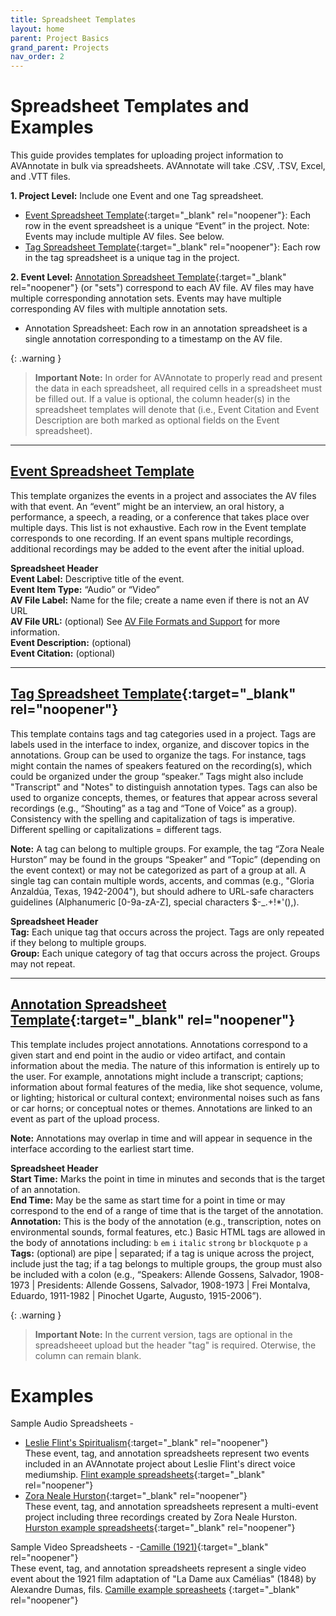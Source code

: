 ```yaml
---
title: Spreadsheet Templates
layout: home
parent: Project Basics
grand_parent: Projects
nav_order: 2
---
```

# Spreadsheet Templates and Examples

This guide provides templates for uploading project information to AVAnnotate in bulk via spreadsheets. AVAnnotate will take .CSV, .TSV, Excel, and .VTT files.

**1. Project Level:** Include one Event and one Tag spreadsheet. 
* [Event Spreadsheet Template](https://docs.google.com/spreadsheets/d/1noYKA8DFaHkSLq-MXSPwCccY3YFeyR52/edit?usp=drive_link&ouid=112492510360958259862&rtpof=true&sd=true){:target="_blank" rel="noopener"}: Each row in the event spreadsheet is a unique “Event” in the project. Note: Events may include multiple AV files. See below.
* [Tag Spreadsheet Template](https://docs.google.com/spreadsheets/d/1LOuw5aiF4v00Ivx3S-ozPcGHzeZf3ovz/edit?usp=sharing&ouid=112492510360958259862&rtpof=true&sd=true){:target="_blank" rel="noopener"}: Each row in the tag spreadsheet is a unique tag in the project.
  
**2. Event Level:** [Annotation Spreadsheet Template](https://docs.google.com/spreadsheets/d/12yn6zxviUpNLYESlGfUyWTc83wmFfsOM/edit?usp=drive_link&ouid=112492510360958259862&rtpof=true&sd=true){:target="_blank" rel="noopener"} (or "sets") correspond to each AV file. AV files may have multiple corresponding annotation sets. Events may have multiple corresponding AV files with multiple annotation sets.  
* Annotation Spreadsheet: Each row in an annotation spreadsheet is a single annotation corresponding to a timestamp on the AV file.

{: .warning }
> **Important Note:** In order for AVAnnotate to properly read and present the data in each spreadsheet, all required cells in a spreadsheet must be filled out. If a value is optional, the column header(s) in the spreadsheet templates will denote that (i.e., Event Citation and Event Description are both marked as optional fields on the Event spreadsheet). 

---
## [Event Spreadsheet Template](https://docs.google.com/spreadsheets/d/1noYKA8DFaHkSLq-MXSPwCccY3YFeyR52/edit?usp=drive_link&ouid=112492510360958259862&rtpof=true&sd=true)
This template organizes the events in a project and associates the AV files with that event. An “event” might be an interview, an oral history, a performance, a speech, a reading, or a conference that takes place over multiple days. This list is not exhaustive. Each row in the Event template corresponds to one recording. If an event spans multiple recordings, additional recordings may be added to the event after the initial upload.

**Spreadsheet Header** <br>
**Event Label:** Descriptive title of the event. <br>
**Event Item Type:** “Audio” or “Video” <br>
**AV File Label:** Name for the file; create a name even if there is not an AV URL <br>
**AV File URL:**  (optional) See [AV File Formats and Support](https://avannotate.github.io/documentation/pages/av/) for more information. <br>
**Event Description:**  (optional) <br>
**Event Citation:**  (optional) <br>

---
## [Tag Spreadsheet Template](https://docs.google.com/spreadsheets/d/1LOuw5aiF4v00Ivx3S-ozPcGHzeZf3ovz/edit?usp=sharing&ouid=112492510360958259862&rtpof=true&sd=true){:target="_blank" rel="noopener"}
This template contains tags and tag categories used in a project. Tags are labels used in the interface to index, organize, and discover topics in the annotations. Group  can be used to organize the tags. For instance, tags might contain the names of speakers featured on the recording(s), which could be organized under the group “speaker.” Tags might also include "Transcript" and "Notes" to distinguish annotation types. Tags can also be used to organize concepts, themes, or features that appear across several recordings (e.g., “Shouting” as a tag and “Tone of Voice” as a group). Consistency with the spelling and capitalization of tags is imperative. Different spelling or capitalizations = different tags. 

**Note:** 
A tag can belong to multiple groups. For example, the tag “Zora Neale Hurston” may be found in the groups “Speaker” and “Topic” (depending on the event context) or may not be categorized as part of a group at all. 
A single tag can contain multiple words, accents, and commas (e.g., "Gloria Anzaldúa, Texas, 1942-2004"), but should adhere to URL-safe characters guidelines (Alphanumeric [0-9a-zA-Z], special characters $-_.+!*'(),). 

**Spreadsheet Header** <br>
**Tag:** Each unique tag that occurs across the project. Tags are only repeated if they belong to multiple groups.<br>
**Group:** Each unique category of tag that occurs across the project. Groups may not repeat.<br>

---
## [Annotation Spreadsheet Template](https://docs.google.com/spreadsheets/d/12yn6zxviUpNLYESlGfUyWTc83wmFfsOM/edit?usp=drive_link&ouid=112492510360958259862&rtpof=true&sd=true){:target="_blank" rel="noopener"}
This template includes project annotations. Annotations correspond to a given start and end point in the audio or video artifact, and contain information about the media. The nature of this information is entirely up to the user. For example, annotations might include a transcript; captions; information about formal features of the media, like shot sequence, volume, or lighting; historical or cultural context; environmental noises such as fans or car horns; or conceptual notes or themes. 
Annotations are linked to an event as part of the upload process. 

**Note:** 
Annotations may overlap in time and will appear in sequence in the interface according to the earliest start time.

**Spreadsheet Header** <br>
**Start Time:**  Marks the point in time in minutes and seconds that is the target of an annotation. <br>
**End Time:**  May be the same as start time for a point in time or may correspond to the end of a range of time that is the target of the annotation. <br>
**Annotation:** This is the body of the annotation (e.g., transcription, notes on environmental sounds, formal features, etc.) Basic HTML tags are allowed in the body of annotations including: `b`
`em`
`i`
`italic`
`strong`
`br`
`blockquote`
`p`
`a`<br>
**Tags:** (optional) are pipe | separated; if a tag is unique across the project, include just the tag; if a tag belongs to multiple groups, the group must also be included with a colon (e.g., “Speakers: Allende Gossens, Salvador, 1908-1973 | Presidents: Allende Gossens, Salvador, 1908-1973 | Frei Montalva, Eduardo, 1911-1982 | Pinochet Ugarte, Augusto, 1915-2006”).<br> 

{: .warning }
> **Important Note:** In the current version, tags are optional in the spreadsheeet upload but the header "tag" is required. Oterwise, the column can remain blank. 

# Examples
Sample Audio Spreadsheets - 
- [Leslie Flint's Spiritualism](https://saamturner.github.io/wildedoyleflint/){:target="_blank" rel="noopener"}  <br> 
These event, tag, and annotation spreadsheets represent two events included in an AVAnnotate project about Leslie Flint's direct voice mediumship. [Flint example spreadsheets](https://drive.google.com/drive/u/0/folders/1CzTX-WOQbCxYW3YefjOs4bThszHDr-oU){:target="_blank" rel="noopener"}
- [Zora Neale Hurston](https://tanyaclement.github.io/znh-1939/){:target="_blank" rel="noopener"} <br>
These event, tag, and annotation spreadsheets represent a multi-event project including three recordings created by Zora Neale Hurston. [Hurston example spreadsheets](https://utexas.app.box.com/s/ce1cmsvs1ygs6jv1jr2wrfxryc7ig87q){:target="_blank" rel="noopener"}

Sample Video Spreadsheets - 
-[Camille (1921)](https://avannotate.github.io/camille/events/camille-1921/){:target="_blank" rel="noopener"}  <br>
These event, tag, and annotation spreadsheets represent a single video event about the 1921 film adaptation of "La Dame aux Camélias" (1848) by Alexandre Dumas, fils. [Camille example spreasheets](https://docs.google.com/spreadsheets/d/11oOHhd-wPZb7Kr3u5zWrX2ZhTQRn4EOPLuAOxhhKiyc/edit?gid=1408208239#gid=1408208239) {:target="_blank" rel="noopener"}


